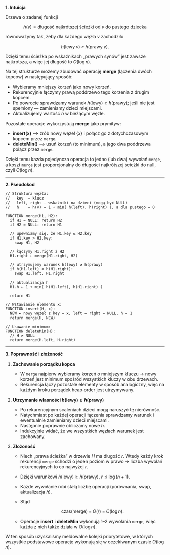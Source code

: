 **1. Intuicja**

Drzewa o zadanej funkcji

$$
h(v)=\text{długość najkrótszej ścieżki od }v\text{ do pustego dziecka}
$$

równoważymy tak, żeby dla każdego węzła $v$ zachodziło

$$
h(\text{lewy}\;v)\;\ge\;h(\text{prawy}\;v).
$$

Dzięki temu ścieżka po wskaźnikach „prawych synów” jest zawsze najkrótsza, a więc jej długość to $O(\log n)$.

Na tej strukturze możemy zbudować operację **merge** (łączenia dwóch kopców) w następujący sposób:

* Wybieramy mniejszy korzeń jako nowy korzeń.
* Rekurencyjnie łączymy prawą poddrzewo tego korzenia z drugim kopcem.
* Po powrocie sprawdzamy warunek $h(\text{lewy})\ge h(\text{prawy})$; jeśli nie jest spełniony — zamieniamy dzieci miejscami.
* Aktualizujemy wartość $h$ w bieżącym węźle.

Pozostałe operacje wykorzystują **merge** jako prymityw:

* **insert(x)** ⟶ zrób nowy węzeł $\{x\}$ i połącz go z dotychczasowym kopcem przez `merge`.
* **deleteMin()** ⟶ usuń korzeń (to minimum), a jego dwa poddrzewa połącz przez `merge`.

Dzięki temu każda pojedyncza operacja to jedno (lub dwa) wywołań `merge`, a koszt `merge` jest proporcjonalny do długości najkrótszej ścieżki do null, czyli $O(\log n)$.

---

**2. Pseudokod**

```plaintext
// Struktura węzła:
//   key  – klucz
//   left, right – wskaźniki na dzieci (mogą być NULL)
//   h    – h(v) = 1 + min( h(left), h(right) ), a dla pustego = 0

FUNCTION merge(H1, H2):
  if H1 = NULL: return H2
  if H2 = NULL: return H1

  // upewniamy się, że H1.key ≤ H2.key
  if H1.key > H2.key:
    swap H1, H2

  // łączymy H1.right z H2
  H1.right ← merge(H1.right, H2)

  // utrzymujemy warunek h(lewy) ≥ h(prawy)
  if h(H1.left) < h(H1.right):
    swap H1.left, H1.right

  // aktualizacja h
  H1.h ← 1 + min( h(H1.left), h(H1.right) )

  return H1

// Wstawianie elementu x:
FUNCTION insert(H, x):
  NEW ← nowy węzeł z key = x, left = right = NULL, h = 1
  return merge(H, NEW)

// Usuwanie minimum:
FUNCTION deleteMin(H):
  // H ≠ NULL
  return merge(H.left, H.right)
```

---

**3. Poprawność i złożoność**

1. **Zachowanie porządku kopca**

   * W `merge` najpierw wybieramy korzeń o mniejszym kluczu → nowy korzeń jest minimum spośród wszystkich kluczy w obu drzewach.
   * Rekurencja łączy pozostałe elementy w sposób analogiczny, więc na każdym kroku porządek heap‐order jest utrzymywany.

2. **Utrzymanie własności $h(\text{lewy})\ge h(\text{prawy})$**

   * Po rekurencyjnym scaleniach dzieci mogą naruszyć tę nierówność.
   * Natychmiast po każdej operacji łączenia sprawdzamy warunek i ewentualnie zamieniamy dzieci miejscami.
   * Następnie poprawnie obliczamy nowe $h$.
   * Indukcyjnie widać, że we wszystkich węzłach warunek jest zachowany.

3. **Złożoność**

   * Niech „prawa ścieżka” w drzewie $H$ ma długość $r$. Wtedy każdy krok rekurencji `merge` schodzi o jeden poziom w prawo → liczba wywołań rekurencyjnych to co najwyżej $r$.
   * Dzięki warunkowi $h(\text{lewy})\ge h(\text{prawy})$, $r\le\log(n+1)$.
   * Każde wywołanie robi stałą liczbę operacji (porównania, swap, aktualizacja $h$).
   * Stąd

     $$
       \text{czas}(\text{merge}) \;=\; O(r) \;=\; O(\log n).
     $$
   * Operacje **insert** i **deleteMin** wykonują 1–2 wywołania `merge`, więc każda z nich także działa w $O(\log n)$.

W ten sposób uzyskaliśmy meldowalne kolejki priorytetowe, w których wszystkie podstawowe operacje wykonują się w oczekiwanym czasie $O(\log n)$.
